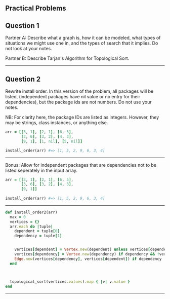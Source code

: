 ## Practical Problems

## Question 1

Partner A: Describe what a graph is, how it can be modeled, what types of situations we might use one in, and the types of search that it implies. Do not look at your notes.

Partner B: Describe Tarjan's Algorithm for Topological Sort.

---

## Question 2

Rewrite install order. In this version of the problem, all packages will be listed, (independent packages have nil value or no entry for their dependencies), but the package ids are not numbers. Do not use your notes.

NB: For clarity here, the package IDs are listed as integers. However, they may be strings, class instances, or anything else.

```ruby
arr = [[3, 1], [2, 1], [6, 5],
       [3, 6], [3, 2], [4, 3],
       [9, 1], [1, nil], [5, nil]]

install_order(arr) #=> [1, 5, 2, 9, 6, 3, 4]
```
---

Bonus: Allow for independent packages that are dependencies not to be listed seperately in the input array.

```ruby
arr = [[3, 1], [2, 1], [6, 5],
       [3, 6], [3, 2], [4, 3],
       [9, 1]]
       
install_order(arr) #=> [1, 5, 2, 9, 6, 3, 4]
```
---
```ruby
def install_order2(arr)
  max = 0
  vertices = {}
  arr.each do |tuple|
    dependent = tuple[0]
    dependency = tuple[1]


    vertices[dependent] = Vertex.new(dependent) unless vertices[dependent]
    vertices[dependency] = Vertex.new(dependency) if dependency && !vertices[dependency]
    Edge.new(vertices[dependency], vertices[dependent]) if dependency
  end



  topological_sort(vertices.values).map { |v| v.value }
end
```
---
